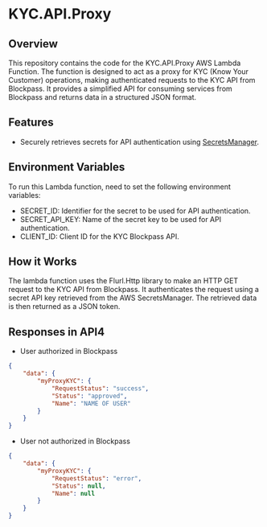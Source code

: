 # KYC.API.Proxy

## Overview

This repository contains the code for the KYC.API.Proxy AWS Lambda Function.
The function is designed to act as a proxy for KYC (Know Your Customer) operations, making authenticated requests to the KYC API from Blockpass.
It provides a simplified API for consuming services from Blockpass and returns data in a structured JSON format.

## Features

- Securely retrieves secrets for API authentication using [SecretsManager](https://github.com/The-Poolz/SecretsManager).

## Environment Variables

To run this Lambda function, need to set the following environment variables:

- SECRET_ID: Identifier for the secret to be used for API authentication.
- SECRET_API_KEY: Name of the secret key to be used for API authentication.
- CLIENT_ID: Client ID for the KYC Blockpass API.

## How it Works

The lambda function uses the Flurl.Http library to make an HTTP GET request to the KYC API from Blockpass.
It authenticates the request using a secret API key retrieved from the AWS SecretsManager.
The retrieved data is then returned as a JSON token.

## Responses in API4

- User authorized in Blockpass

```json
{
    "data": {
        "myProxyKYC": {
            "RequestStatus": "success",
            "Status": "approved",
            "Name": "NAME OF USER"
        }
    }
}
```

- User not authorized in Blockpass

```json
{
    "data": {
        "myProxyKYC": {
            "RequestStatus": "error",
            "Status": null,
            "Name": null
        }
    }
}
```
